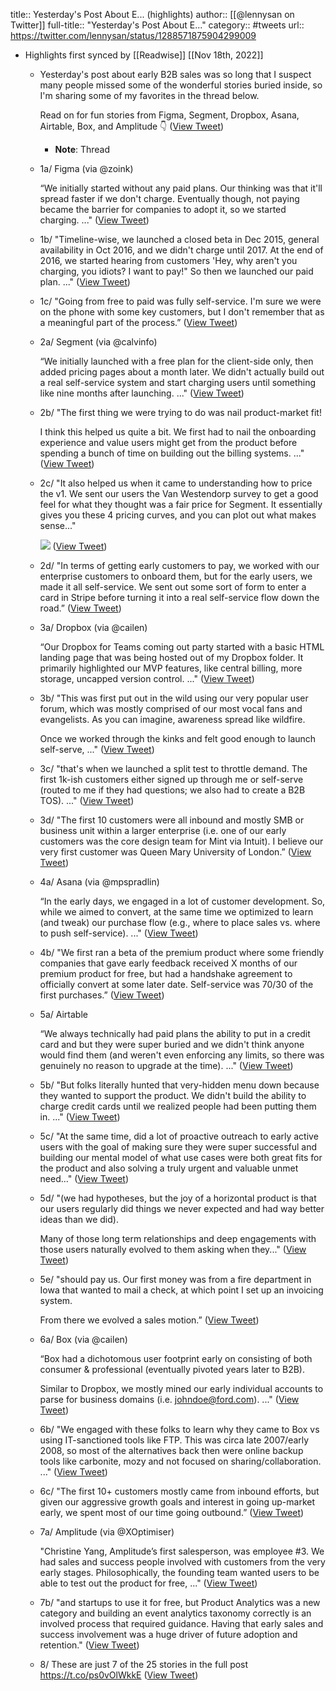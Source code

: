 title:: Yesterday's Post About E... (highlights)
author:: [[@lennysan on Twitter]]
full-title:: "Yesterday's Post About E..."
category:: #tweets
url:: https://twitter.com/lennysan/status/1288571875904299009

- Highlights first synced by [[Readwise]] [[Nov 18th, 2022]]
	- Yesterday's post about early B2B sales was so long that I suspect many people missed some of the wonderful stories buried inside, so I'm sharing some of my favorites in the thread below.
	  
	  Read on for fun stories from Figma, Segment, Dropbox, Asana, Airtable, Box, and Amplitude 👇 ([View Tweet](https://twitter.com/lennysan/status/1288571843431895040))
		- **Note**: Thread
	- 1a/ Figma (via @zoink)
	  
	  “We initially started without any paid plans. Our thinking was that it'll spread faster if we don't charge. Eventually though, not paying became the barrier for companies to adopt it, so we started charging. ..." ([View Tweet](https://twitter.com/lennysan/status/1288571846170832896))
	- 1b/ "Timeline-wise, we launched a closed beta in Dec 2015, general availability in Oct 2016, and we didn't charge until 2017. At the end of 2016, we started hearing from customers 'Hey, why aren't you charging, you idiots? I want to pay!" So then we launched our paid plan. ..." ([View Tweet](https://twitter.com/lennysan/status/1288571848377081856))
	- 1c/ "Going from free to paid was fully self-service. I'm sure we were on the phone with some key customers, but I don't remember that as a meaningful part of the process.” ([View Tweet](https://twitter.com/lennysan/status/1288571849966669825))
	- 2a/ Segment (via @calvinfo)
	  
	  “We initially launched with a free plan for the client-side only, then added pricing pages about a month later. We didn't actually build out a real self-service system and start charging users until something like nine months after launching. ..." ([View Tweet](https://twitter.com/lennysan/status/1288571851451428864))
	- 2b/ "The first thing we were trying to do was nail product-market fit!
	  
	  I think this helped us quite a bit. We first had to nail the onboarding experience and value users might get from the product before spending a bunch of time on building out the billing systems. ..." ([View Tweet](https://twitter.com/lennysan/status/1288571852504276993))
	- 2c/ "It also helped us when it came to understanding how to price the v1. We sent our users the Van Westendorp survey to get a good feel for what they thought was a fair price for Segment. It essentially gives you these 4 pricing curves, and you can plot out what makes sense..." 
	  
	  ![](https://pbs.twimg.com/media/EeHoCqoUMAAgKlS.png) ([View Tweet](https://twitter.com/lennysan/status/1288571853838065664))
	- 2d/ "In terms of getting early customers to pay, we worked with our enterprise customers to onboard them, but for the early users, we made it all self-service. We sent out some sort of form to enter a card in Stripe before turning it into a real self-service flow down the road.” ([View Tweet](https://twitter.com/lennysan/status/1288571855394107392))
	- 3a/ Dropbox (via @cailen)
	  
	  “Our Dropbox for Teams coming out party started with a basic HTML landing page that was being hosted out of my Dropbox folder. It primarily highlighted our MVP features, like central billing, more storage, uncapped version control. ..." ([View Tweet](https://twitter.com/lennysan/status/1288571856484614144))
	- 3b/ "This was first put out in the wild using our very popular user forum, which was mostly comprised of our most vocal fans and evangelists. As you can imagine, awareness spread like wildfire.
	  
	  Once we worked through the kinks and felt good enough to launch self-serve, ..." ([View Tweet](https://twitter.com/lennysan/status/1288571857738686464))
	- 3c/ "that's when we launched a split test to throttle demand. The first 1k-ish customers either signed up through me or self-serve (routed to me if they had questions; we also had to create a B2B TOS). ..." ([View Tweet](https://twitter.com/lennysan/status/1288571858808266754))
	- 3d/ "The first 10 customers were all inbound and mostly SMB or business unit within a larger enterprise (i.e. one of our early customers was the core design team for Mint via Intuit). I believe our very first customer was Queen Mary University of London.” ([View Tweet](https://twitter.com/lennysan/status/1288571860146249729))
	- 4a/ Asana (via @mpspradlin)
	  
	  “In the early days, we engaged in a lot of customer development. So, while we aimed to convert, at the same time we optimized to learn (and tweak) our purchase flow (e.g., where to place sales vs. where to push self-service). ..." ([View Tweet](https://twitter.com/lennysan/status/1288571861379321857))
	- 4b/ "We first ran a beta of the premium product where some friendly companies that gave early feedback received X months of our premium product for free, but had a handshake agreement to officially convert at some later date. Self-service was 70/30 of the first purchases.” ([View Tweet](https://twitter.com/lennysan/status/1288571862755098624))
	- 5a/ Airtable
	  
	  “We always technically had paid plans the ability to put in a credit card and but they were super buried and we didn't think anyone would find them (and weren't even enforcing any limits, so there was genuinely no reason to upgrade at the time). ..." ([View Tweet](https://twitter.com/lennysan/status/1288571863971454976))
	- 5b/ "But folks literally hunted that very-hidden menu down because they wanted to support the product. We didn't build the ability to charge credit cards until we realized people had been putting them in. ..." ([View Tweet](https://twitter.com/lennysan/status/1288571865036779520))
	- 5c/ "At the same time, did a lot of proactive outreach to early active users with the goal of making sure they were super successful and building our mental model of what use cases were both great fits for the product and also solving a truly urgent and valuable unmet need..." ([View Tweet](https://twitter.com/lennysan/status/1288571866274119682))
	- 5d/ "(we had hypotheses, but the joy of a horizontal product is that our users regularly did things we never expected and had way better ideas than we did).
	  
	  Many of those long term relationships and deep engagements with those users naturally evolved to them asking when they..." ([View Tweet](https://twitter.com/lennysan/status/1288571867435958272))
	- 5e/ "should pay us. Our first money was from a fire department in Iowa that wanted to mail a check, at which point I set up an invoicing system.
	  
	  From there we evolved a sales motion.” ([View Tweet](https://twitter.com/lennysan/status/1288571868601974784))
	- 6a/ Box (via @cailen)
	  
	  “Box had a dichotomous user footprint early on consisting of both consumer & professional (eventually pivoted years later to B2B).
	  
	  Similar to Dropbox, we mostly mined our early individual accounts to parse for business domains (i.e. johndoe@ford.com). ..." ([View Tweet](https://twitter.com/lennysan/status/1288571869629542400))
	- 6b/ "We engaged with these folks to learn why they came to Box vs using IT-sanctioned tools like FTP. This was circa late 2007/early 2008, so most of the alternatives back then were online backup tools like carbonite, mozy and not focused on sharing/collaboration. ..." ([View Tweet](https://twitter.com/lennysan/status/1288571870715895808))
	- 6c/ "The first 10+ customers mostly came from inbound efforts, but given our aggressive growth goals and interest in going up-market early, we spent most of our time going outbound.” ([View Tweet](https://twitter.com/lennysan/status/1288571872125136897))
	- 7a/ Amplitude (via @XOptimiser)
	  
	  "Christine Yang, Amplitude’s first salesperson, was employee #3. We had sales and success people involved with customers from the very early stages. Philosophically, the founding team wanted users to be able to test out the product for free, ..." ([View Tweet](https://twitter.com/lennysan/status/1288571873345724417))
	- 7b/ "and startups to use it for free, but Product Analytics was a new category and building an event analytics taxonomy correctly is an involved process that required guidance. Having that early sales and success involvement was a huge driver of future adoption and retention." ([View Tweet](https://twitter.com/lennysan/status/1288571874834649088))
	- 8/ These are just 7 of the 25 stories in the full post https://t.co/ps0vOlWkkE ([View Tweet](https://twitter.com/lennysan/status/1288571875904299009))